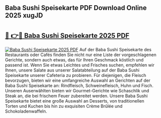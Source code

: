 ## Baba Sushi Speisekarte PDF Download Online 2025 xugJD

# <h2><a href="http://gcdo4it.nevu.top/?p=Baba+Sushi+Speisekarte">🔗 👉🔴 Baba Sushi Speisekarte 2025 PDF</a></h2>

[![Baba Sushi Speisekarte 2025 PDF](https://i.imgur.com/dBaPXMq.png)](http://gcdo4it.nevu.top/?p=Baba+Sushi+Speisekarte)
Auf der Baba Sushi Speisekarte des Restaurants oder Cafés finden Sie nicht nur eine Liste der vorgeschlagenen Gerichte, sondern auch etwas, das für Ihren Geschmack köstlich und passend ist. Wenn Sie etwas Leichtes und Frisches suchen, empfehlen wir Ihnen, unsere Salate aus unserer Salatabteilung auf der Baba Sushi Speisekarte unserer Cafeteria zu probieren. Für diejenigen, die Fleisch bevorzugen, bieten wir eine umfangreiche Auswahl an Gerichten auf der Baba Sushi Speisekarte an: Rindfleisch, Schweinefleisch, Huhn und Fisch. Unseren Auserwählten bieten wir Gourmet-Gerichte wie Schaschlik und Steak an, die bei frischem Feuer zubereitet werden. Unsere Baba Sushi Speisekarte bietet eine große Auswahl an Desserts, von traditionellen Torten und Kuchen bis hin zu exquisiten Crème Brûlée und Schokoladenwaffeln.
